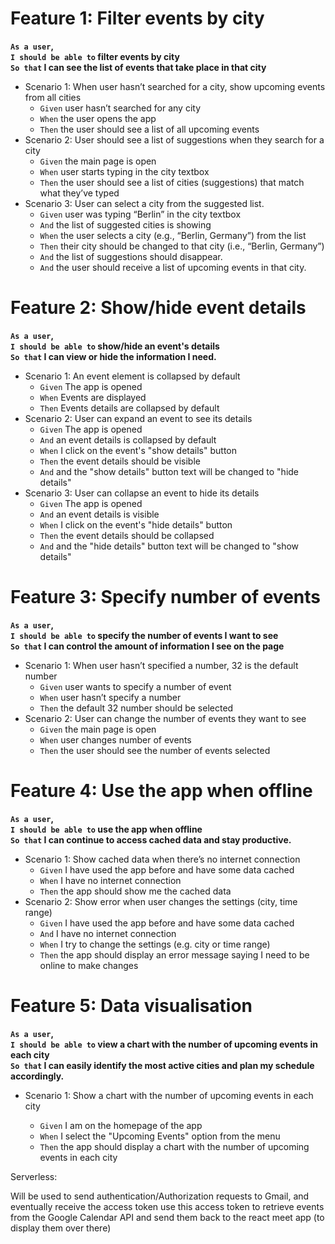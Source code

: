 # Feature 1: Filter events by city

**`As a user`,<br>
`I should be able to` filter events by city<br>
`So that` I can see the list of events that take place in that city**

- Scenario 1: When user hasn’t searched for a city, show upcoming events from all cities
  - `Given` user hasn’t searched for any city
  - `When` the user opens the app
  - `Then` the user should see a list of all upcoming events
- Scenario 2: User should see a list of suggestions when they search for a city
  - `Given` the main page is open
  - `When` user starts typing in the city textbox
  - `Then` the user should see a list of cities (suggestions) that match what they’ve typed
- Scenario 3: User can select a city from the suggested list.
  - `Given` user was typing “Berlin” in the city textbox
  - `And` the list of suggested cities is showing
  - `When` the user selects a city (e.g., “Berlin, Germany”) from the list
  - `Then` their city should be changed to that city (i.e., “Berlin, Germany”)
  - `And` the list of suggestions should disappear.
  - `And` the user should receive a list of upcoming events in that city.

# Feature 2: Show/hide event details

**`As a user`,<br>
`I should be able to` show/hide an event's details<br>
`So that` I can view or hide the information I need.**

- Scenario 1: An event element is collapsed by default
  - `Given` The app is opened
  - `When` Events are displayed
  - `Then` Events details are collapsed by default
- Scenario 2: User can expand an event to see its details
  - `Given` The app is opened
  - `And` an event details is collapsed by default
  - `When` I click on the event's "show details" button
  - `Then` the event details should be visible
  - `And` and the "show details" button text will be changed to "hide details"
- Scenario 3: User can collapse an event to hide its details
  - `Given` The app is opened
  - `And` an event details is visible
  - `When` I click on the event's "hide details" button
  - `Then` the event details should be collapsed
  - `And` and the "hide details" button text will be changed to "show details"

# Feature 3: Specify number of events

**`As a user`,<br>
`I should be able to` specify the number of events I want to see<br>
`So that` I can control the amount of information I see on the page**

- Scenario 1: When user hasn’t specified a number, 32 is the default number
  - `Given` user wants to specify a number of event
  - `When` user hasn’t specify a number
  - `Then` the default 32 number should be selected
- Scenario 2: User can change the number of events they want to see
  - `Given` the main page is open
  - `When` user changes number of events
  - `Then` the user should see the number of events selected

# Feature 4: Use the app when offline

**`As a user`,<br>
`I should be able to` use the app when offline<br>
`So that` I can continue to access cached data and stay productive.**

- Scenario 1: Show cached data when there’s no internet connection
  - `Given` I have used the app before and have some data cached
  - `When` I have no internet connection
  - `Then` the app should show me the cached data
- Scenario 2: Show error when user changes the settings (city, time range)
  - `Given` I have used the app before and have some data cached
  - `And` I have no internet connection
  - `When` I try to change the settings (e.g. city or time range)
  - `Then` the app should display an error message saying I need to be online to make changes

# Feature 5: Data visualisation

**`As a user`,<br>
`I should be able to` view a chart with the number of upcoming events in each city<br>
`So that` I can easily identify the most active cities and plan my schedule accordingly.**

- Scenario 1: Show a chart with the number of upcoming events in each city

  - `Given` I am on the homepage of the app
  - `When` I select the "Upcoming Events" option from the menu
  - `Then` the app should display a chart with the number of upcoming events in each city

Serverless:

Will be used to send authentication/Authorization requests to Gmail, and eventually receive the access token
use this access token to retrieve events from the Google Calendar API and send them back to the react meet app (to display them over there)
